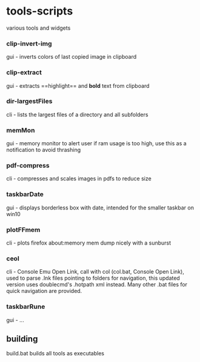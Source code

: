 # tools-scripts
various tools and widgets

### clip-invert-img
gui - inverts colors of last copied image in clipboard

### clip-extract
gui - extracts ==highlight== and **bold** text from clipboard

### dir-largestFiles
cli - lists the largest files of a directory and all subfolders

### memMon
gui - memory monitor to alert user if ram usage is too high, use this as a notification to avoid thrashing

### pdf-compress
cli - compresses and scales images in pdfs to reduce size

### taskbarDate
gui - displays borderless box with date, intended for the smaller taskbar on win10

### plotFFmem
cli - plots firefox about:memory mem dump nicely with a sunburst

### ceol
cli - Console Emu Open Link, call with col (col.bat, Console Open Link), used to parse .lnk files pointing to folders for navigation, this updated version uses doublecmd's .hotpath xml instead. Many other .bat files for quick navigation are provided.

### taskbarRune
gui - ...

## building

build.bat builds all tools as executables
